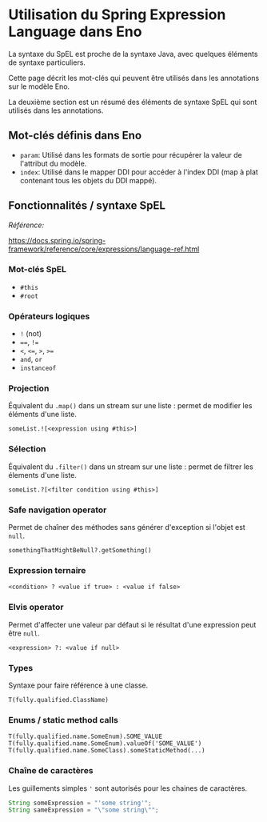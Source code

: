 # Utilisation du Spring Expression Language dans Eno

La syntaxe du SpEL est proche de la syntaxe Java, avec quelques éléments de syntaxe particuliers.

Cette page décrit les mot-clés qui peuvent être utilisés dans les annotations sur le modèle Eno.

La deuxième section est un résumé des éléments de syntaxe SpEL qui sont utilisés dans les annotations. 

## Mot-clés définis dans Eno

- ``param``: Utilisé dans les formats de sortie pour récupérer la valeur de l'attribut du modèle.
- ``index``: Utilisé dans le mapper DDI pour accéder à l'index DDI (map à plat contenant tous les objets du DDI mappé).

## Fonctionnalités / syntaxe SpEL

_Référence:_ 

https://docs.spring.io/spring-framework/reference/core/expressions/language-ref.html

### Mot-clés SpEL

- ``#this``
- ``#root``

### Opérateurs logiques

- ``!`` (not)
- ``==``, ``!=``
- ``<``, ``<=``, ``>``, ``>=``
- ``and``, ``or``
- ``instanceof``

### Projection

Équivalent du `.map()` dans un stream sur une liste : permet de modifier les éléments d'une liste.

``someList.![<expression using #this>]``

### Sélection

Équivalent du `.filter()` dans un stream sur une liste : permet de filtrer les élements d'une liste.

``someList.?[<filter condition using #this>]``

### Safe navigation operator

Permet de chaîner des méthodes sans générer d'exception si l'objet est `null`.

``somethingThatMightBeNull?.getSomething()``

### Expression ternaire

``<condition> ? <value if true> : <value if false>``

### Elvis operator

Permet d'affecter une valeur par défaut si le résultat d'une expression peut être `null`.

``<expression> ?: <value if null>``

### Types

Syntaxe pour faire référence à une classe.

``T(fully.qualified.ClassName)``

### Enums / static method calls

``T(fully.qualified.name.SomeEnum).SOME_VALUE``
``T(fully.qualified.name.SomeEnum).valueOf('SOME_VALUE')``
``T(fully.qualified.name.SomeClass).someStaticMethod(...)``

### Chaîne de caractères

Les guillements simples `'` sont autorisés pour les chaines de caractères.

```java
String someExpression = "'some string'";
String sameExpression = "\"some string\"";
```
